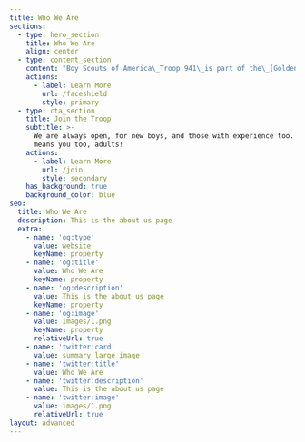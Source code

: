 ```yaml
---
title: Who We Are
sections:
  - type: hero_section
    title: Who We Are
    align: center
  - type: content_section
    content: "Boy Scouts of America\_Troop 941\_is part of the\_[Golden Gate Area Council](https://ggacbsa.org/), in the\_[Twin Valley District](http://twinvalleyscouting.com/). Our charter organization is VFW Post 6298 in Pleasanton. Troop 941 uses the model of the Boy Scouts program as Lord Baden Powell intended, structured around the patrol method and applying various methods he found useful.\n\nWe are a full uniform troop that helps Scouts work on activities in groups of 8-10 boys, which are called patrols. Our troop consists of 7 \"regular\" patrols and a leadership patrol.\_ The Scouts select new leaders (Senior Patrol Leader, Patrol Leaders) every six months through a voting process.\_ The new leadership group appoints auxiliary\_positions to aid in the troop's ability to function as a \"boy-led\" unit. The troop is active in monthly activities and outings which allow the boys to learn new skills and grow in maturity.\_ They take on increasing responsibility as they become leaders in the patrols and troops.\n\nWebelos who join our troop in the early spring\_are put into specially created\_“New Scout\" patrols led by Troop Guides\_(experienced older scouts).\_\_New Scout patrols are dissolved in the fall, at\_which point\_the scouts are integrated into the\_regular patrols.\n\nMeetings take place on Zoom, due to the current pandemic. Visiting Scouts, Webelos, or Parents are welcome to attend any of our meetings. Please Contact Us to learn more.\n"
    actions:
      - label: Learn More
        url: /faceshield
        style: primary
  - type: cta_section
    title: Join the Troop
    subtitle: >-
      We are always open, for new boys, and those with experience too. That
      means you too, adults!
    actions:
      - label: Learn More
        url: /join
        style: secondary
    has_background: true
    background_color: blue
seo:
  title: Who We Are
  description: This is the about us page
  extra:
    - name: 'og:type'
      value: website
      keyName: property
    - name: 'og:title'
      value: Who We Are
      keyName: property
    - name: 'og:description'
      value: This is the about us page
      keyName: property
    - name: 'og:image'
      value: images/1.png
      keyName: property
      relativeUrl: true
    - name: 'twitter:card'
      value: summary_large_image
    - name: 'twitter:title'
      value: Who We Are
    - name: 'twitter:description'
      value: This is the about us page
    - name: 'twitter:image'
      value: images/1.png
      relativeUrl: true
layout: advanced
---
```

